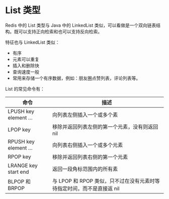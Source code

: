 # List 类型

Redis 中的 List 类型与 Java 中的 LinkedList 类似，可以看做是一个双向链表结构。既可以支持正向检索和也可以支持反向检索。

特征也与 LinkedList 类似：
- 有序
- 元素可以重复
- 插入和删除快
- 查询速度一般
- 常用来存储一个有序数据，例如：朋友圈点赞列表，评论列表等。

List 的常见命令有：

| 命令               | 描述                                                                    |
|--------------------|-------------------------------------------------------------------------|
| LPUSH key element … | 向列表左侧插入一个或多个素                                            |
| LPOP key           | 移除并返回列表左侧的第一个元素，没有则返回 nil                           |
| RPUSH key element …| 向列表右侧插入一个或多个元素                                            |
| RPOP key           | 移除并返回列表右侧的第一个元素                                          |
| LRANGE key start end | 返回一段角标范围内的所有素                                            |
| BLPOP 和 BRPOP       | 与 LPOP 和 RPOP 类似，只不过在没有元素时等待指定时间，而不是直接返 nil     |








